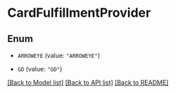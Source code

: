# CardFulfillmentProvider

## Enum


* `ARROWEYE` (value: `"ARROWEYE"`)

* `GD` (value: `"GD"`)


[[Back to Model list]](../README.md#documentation-for-models) [[Back to API list]](../README.md#documentation-for-api-endpoints) [[Back to README]](../README.md)


